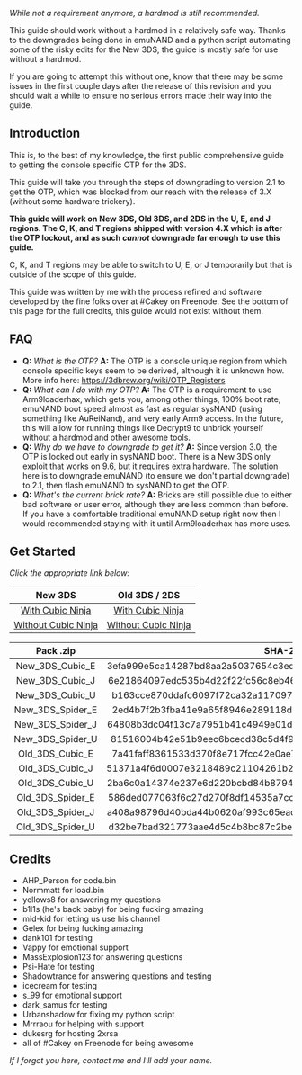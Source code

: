 *While not a requirement anymore, a hardmod is still recommended.*

This guide should work without a hardmod in a relatively safe way. Thanks to the downgrades being done in emuNAND and a python script automating some of the risky edits for the New 3DS, the guide is mostly safe for use without a hardmod.

If you are going to attempt this without one, know that there may be some issues in the first couple days after the release of this revision and you should wait a while to ensure no serious errors made their way into the guide.

## Introduction

This is, to the best of my knowledge, the first public comprehensive guide to getting the console specific OTP for the 3DS.

This guide will take you through the steps of downgrading to version 2.1 to get the OTP, which was blocked from our reach with the release of 3.X (without some hardware trickery).

**This guide will work on New 3DS, Old 3DS, and 2DS in the U, E, and J regions. The C, K, and T regions shipped with version 4.X which is after the OTP lockout, and as such *cannot* downgrade far enough to use this guide.**

C, K, and T regions may be able to switch to U, E, or J temporarily but that is outside of the scope of this guide.

This guide was written by me with the process refined and software developed by the fine folks over at #Cakey on Freenode. See the bottom of this page for the full credits, this guide would not exist without them.

## FAQ

+ **Q:** *What is the OTP?*
  **A:** The OTP is a console unique region from which console specific keys seem to be derived, although it is unknown how. More info here: https://3dbrew.org/wiki/OTP_Registers
+ **Q:** *What can I do with my OTP?*
  **A:** The OTP is a requirement to use Arm9loaderhax, which gets you, among other things, 100% boot rate, emuNAND boot speed almost as fast as regular sysNAND (using something like AuReiNand), and very early Arm9 access. In the future, this will allow for running things like Decrypt9 to unbrick yourself without a hardmod and other awesome tools.
+ **Q:** *Why do we have to downgrade to get it?*
  **A:** Since version 3.0, the OTP is locked out early in sysNAND boot. There is a New 3DS only exploit that works on 9.6, but it requires extra hardware. The solution here is to downgrade emuNAND (to ensure we don't partial downgrade) to 2.1, then flash emuNAND to sysNAND to get the OTP.
+ **Q:** *What's the current brick rate?*
  **A:** Bricks are still possible due to either bad software or user error, although they are less common than before. If you have a comfortable traditional emuNAND setup right now then I would recommended staying with it until Arm9loaderhax has more uses.

## Get Started

*Click the appropriate link below:*

New 3DS | Old 3DS / 2DS
:---: | :---:
[With Cubic Ninja](https://github.com/Plailect/OTP/blob/master/New_3DS_Cubic.md) | [With Cubic Ninja](https://github.com/Plailect/OTP/blob/master/Old_3DS_Cubic.md)
[Without Cubic Ninja](https://github.com/Plailect/OTP/blob/master/New_3DS_Spider.md) | [Without Cubic Ninja](https://github.com/Plailect/OTP/blob/master/Old_3DS_Spider.md)

Pack .zip | SHA-256
:---: | :---:
New_3DS_Cubic_E | 3efa999e5ca14287bd8aa2a5037654c3edca7c55728b5cd632eb4a2d08b50437
New_3DS_Cubic_J | 6e21864097edc535b4d22f22fc56c8eb46ec14c47791a6f3723a87bc964ec171
New_3DS_Cubic_U | b163cce870ddafc6097f72ca32a117097e4f84b84cfc1e07a01252305a56f38f
New_3DS_Spider_E | 2ed4b7f2b3fba41e9a65f8946e289118d1a9f5111832f7fe15403a3e736f2ac9
New_3DS_Spider_J | 64808b3dc04f13c7a7951b41c4949e01d5162e8544edb1e4ffd5399b1031ab06
New_3DS_Spider_U | 81516004b42e51b9eec6bcecd38c5d4f90e1216e0a7e0dc97fafe2194f5ae6c9
Old_3DS_Cubic_E | 7a41faff8361533d370f8e717fcc42e0ae789627fa305101476250c90ec1a2ab
Old_3DS_Cubic_J | 51371a4f6d0007e3218489c21104261b2e7dde75a98fda92185f3ce336923576
Old_3DS_Cubic_U | 2ba6c0a14374e237e6d220bcbd84b8794c4dc045b5c0723912e853ff8d393a9c
Old_3DS_Spider_E | 586ded077063f6c27d270f8df14535a7ccd326d595a304321764b236ddafe403
Old_3DS_Spider_J | a408a98796d40bda44b0620af993c65ead27945c422dbd877bb3cc309e5e792f
Old_3DS_Spider_U | d32be7bad321773aae4d5c4b8bc87c2beb84531bef7f8cb9f1266a947079d417

## Credits

+ AHP_Person for code.bin
+ Normmatt for load.bin
+ yellows8 for answering my questions
+ b1l1s (he's back baby) for being fucking amazing
+ mid-kid for letting us use his channel
+ Gelex for being fucking amazing
+ dank101 for testing
+ Vappy for emotional support
+ MassExplosion123 for answering questions
+ Psi-Hate for testing
+ Shadowtrance for answering questions and testing
+ icecream for testing
+ s_99 for emotional support
+ dark_samus for testing
+ Urbanshadow for fixing my python script
+ Mrrraou for helping with support
+ dukesrg for hosting 2xrsa
+ all of #Cakey on Freenode for being awesome

*If I forgot you here, contact me and I'll add your name.*

